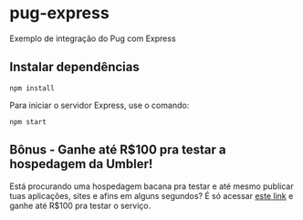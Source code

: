 # pug-express
Exemplo de integração do Pug com Express

## Instalar dependências
`npm install`

Para iniciar o servidor Express, use o comando:

`npm start`

## Bônus - Ganhe até R$100 pra testar a hospedagem da Umbler!
Está procurando uma hospedagem bacana pra testar e até mesmo publicar tuas aplicações, sites e afins em alguns segundos? É só acessar [este link](http://bit.ly/CreditosNaUmbler) e ganhe até R$100 pra testar o serviço. 